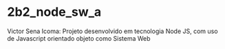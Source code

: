 # 2b2_node_sw_a
Victor Sena Icoma: Projeto desenvolvido em tecnologia Node JS, com uso de Javascript orientado objeto como Sistema Web
